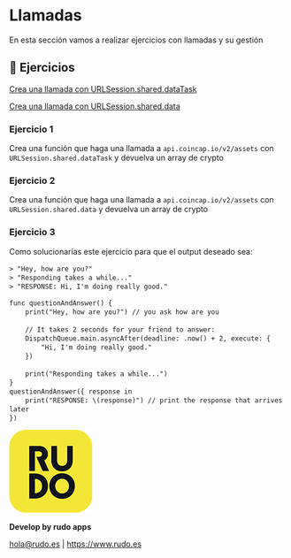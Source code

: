 # Llamadas
En esta sección vamos a realizar ejercicios con llamadas y su gestión

## 📝 Ejercicios
[Crea una llamada con URLSession.shared.dataTask](#Ejercicio-1)

[Crea una llamada con URLSession.shared.data](#Ejercicio-2)


### Ejercicio 1

Crea una función que haga una llamada a `api.coincap.io/v2/assets` con `URLSession.shared.dataTask` y devuelva un array de crypto 

### Ejercicio 2

Crea una función que haga una llamada a `api.coincap.io/v2/assets` con `URLSession.shared.data` y devuelva un array de crypto 

### Ejercicio 3

Como solucionarías este ejercicio para que el output deseado sea:
```
> "Hey, how are you?"
> "Responding takes a while..."
> "RESPONSE: Hi, I'm doing really good."
```

```
func questionAndAnswer() {
    print("Hey, how are you?") // you ask how are you
  
    // It takes 2 seconds for your friend to answer:
    DispatchQueue.main.asyncAfter(deadline: .now() + 2, execute: {
        "Hi, I'm doing really good."
    })
  
    print("Responding takes a while...")
}
questionAndAnswer({ response in
    print("RESPONSE: \(response)") // print the response that arrives later
})
```

![Rudo](../README/rudo.png)

**Develop by rudo apps**

hola@rudo.es | https://www.rudo.es